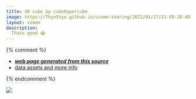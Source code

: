 ```yaml
---
title: 4D cube by cubeHypercube
image: https://ThynStyx.github.io/vzome-sharing/2022/01/17/21-59-18-4D cube by cubeHypercube/4D cube by cubeHypercube.png
layout: vzome
description:
  Thats good 😂
---
```


{% comment %}
 - [***web page generated from this source***][post]
 - [data assets and more info][github]

[post]: <https://ThynStyx.github.io/vzome-sharing/2022/01/17/4D cube by cubeHypercube-21-59-18.html>
[github]: <https://github.com/ThynStyx/vzome-sharing/tree/main/2022/01/17/21-59-18-4D cube by cubeHypercube/>
{% endcomment %}

<vzome-viewer style="width: 100%; height: 65vh;"
       src="https://ThynStyx.github.io/vzome-sharing/2022/01/17/21-59-18-4D cube by cubeHypercube/4D cube by cubeHypercube.vZome" >
  <img src="https://ThynStyx.github.io/vzome-sharing/2022/01/17/21-59-18-4D cube by cubeHypercube/4D cube by cubeHypercube.png" />
</vzome-viewer>
